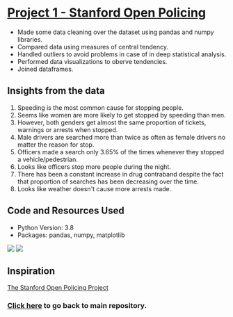 # [Project 1 - Stanford Open Policing](https://github.com/roccojustice/Python-EDAs/blob/master/Project%201%20-%20Stanford%20Open%20Policing/eda_stanford_policing.ipynb)
* Made some data cleaning over the dataset using pandas and numpy libraries.
* Compared data using measures of central tendency.
* Handled outliers to avoid problems in case of in deep statistical analysis.
* Performed data visualizations to oberve tendencies.
* Joined dataframes.

## Insights from the data
1. Speeding is the most common cause for stopping people.
2. Seems like women are more likely to get stopped by speeding than men.
3. However, both genders get almost the same proportion of tickets, warnings or arrests when stopped.
4. Male drivers are searched more than twice as often as female drivers no matter the reason for stop.
5. Officers made a search only 3.65% of the times whenever they stopped a vehicle/pedestrian.
6. Looks like officers stop more people during the night.
7. There has been a constant increase in drug contraband despite the fact that proportion of searches has been decreasing over the time.
8. Looks like weather doesn't cause more arrests made.

## Code and Resources Used
* Python Version: 3.8
* Packages: pandas, numpy, matplotlib 

![](https://github.com/roccojustice/Python-EDAs/blob/master/Project%201%20-%20Stanford%20Open%20Policing/images/graph%20arrest%20rate.png)
![](https://github.com/roccojustice/Python-EDAs/blob/master/Project%201%20-%20Stanford%20Open%20Policing/images/stanford%20project.png)

## Inspiration

[The Stanford Open Policing Project](https://openpolicing.stanford.edu/)

### [Click here](https://github.com/roccojustice/Python-EDAs) to go back to main repository.
